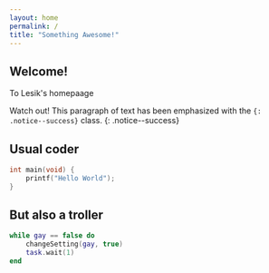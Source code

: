 ```yaml
---
layout: home
permalink: /
title: "Something Awesome!"
---
```


## Welcome!

To Lesik's homepaage

Watch out! This paragraph of text has been emphasized with the `{: .notice--success}` class.
{: .notice--success}

## Usual coder

```cpp
int main(void) {
    printf("Hello World");
}
```

## But also a troller

```lua
while gay == false do
    changeSetting(gay, true)
    task.wait(1)
end
```

